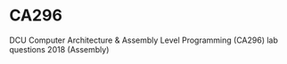 # CA296
DCU Computer Architecture &amp; Assembly Level Programming (CA296) lab questions 2018 (Assembly)
